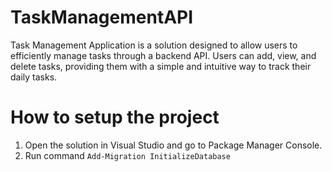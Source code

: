 # TaskManagementAPI
Task Management Application is a solution designed to allow users to efficiently manage tasks through a backend API. Users can add, view, and delete tasks, providing them with a simple and intuitive way to track their daily tasks.

# How to setup the project
1. Open the solution in Visual Studio and go to Package Manager Console.
2. Run command `Add-Migration InitializeDatabase`
